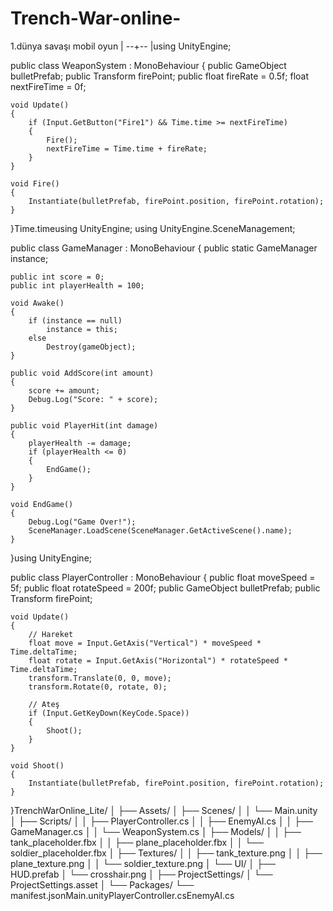# Trench-War-online-
1.dünya savaşı mobil oyun 
|
--+--
  |using UnityEngine;

public class WeaponSystem : MonoBehaviour
{
    public GameObject bulletPrefab;
    public Transform firePoint;
    public float fireRate = 0.5f;
    float nextFireTime = 0f;

    void Update()
    {
        if (Input.GetButton("Fire1") && Time.time >= nextFireTime)
        {
            Fire();
            nextFireTime = Time.time + fireRate;
        }
    }

    void Fire()
    {
        Instantiate(bulletPrefab, firePoint.position, firePoint.rotation);
    }
}Time.timeusing UnityEngine;
using UnityEngine.SceneManagement;

public class GameManager : MonoBehaviour
{
    public static GameManager instance;

    public int score = 0;
    public int playerHealth = 100;

    void Awake()
    {
        if (instance == null)
            instance = this;
        else
            Destroy(gameObject);
    }

    public void AddScore(int amount)
    {
        score += amount;
        Debug.Log("Score: " + score);
    }

    public void PlayerHit(int damage)
    {
        playerHealth -= damage;
        if (playerHealth <= 0)
        {
            EndGame();
        }
    }

    void EndGame()
    {
        Debug.Log("Game Over!");
        SceneManager.LoadScene(SceneManager.GetActiveScene().name);
    }
}using UnityEngine;

public class PlayerController : MonoBehaviour
{
    public float moveSpeed = 5f;
    public float rotateSpeed = 200f;
    public GameObject bulletPrefab;
    public Transform firePoint;

    void Update()
    {
        // Hareket
        float move = Input.GetAxis("Vertical") * moveSpeed * Time.deltaTime;
        float rotate = Input.GetAxis("Horizontal") * rotateSpeed * Time.deltaTime;
        transform.Translate(0, 0, move);
        transform.Rotate(0, rotate, 0);

        // Ateş
        if (Input.GetKeyDown(KeyCode.Space))
        {
            Shoot();
        }
    }

    void Shoot()
    {
        Instantiate(bulletPrefab, firePoint.position, firePoint.rotation);
    }
}TrenchWarOnline_Lite/
│
├── Assets/
│   ├── Scenes/
│   │   └── Main.unity
│   ├── Scripts/
│   │   ├── PlayerController.cs
│   │   ├── EnemyAI.cs
│   │   ├── GameManager.cs
│   │   └── WeaponSystem.cs
│   ├── Models/
│   │   ├── tank_placeholder.fbx
│   │   ├── plane_placeholder.fbx
│   │   └── soldier_placeholder.fbx
│   ├── Textures/
│   │   ├── tank_texture.png
│   │   ├── plane_texture.png
│   │   └── soldier_texture.png
│   └── UI/
│       ├── HUD.prefab
│       └── crosshair.png
│
├── ProjectSettings/
│   └── ProjectSettings.asset
│
└── Packages/
    └── manifest.jsonMain.unityPlayerController.csEnemyAI.cs
